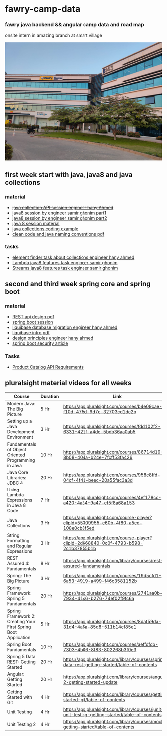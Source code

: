 # fawry-camp-data

### fawry java backend &amp;&amp; angular camp data and road map

onsite intern in amazing branch at smart village

![building image](./images/build.jpeg)

## first week start with java, java8 and java collections

### material

- [~~java collection API session engineer hany Ahmed~~]()
- [java8 session by engineer samir ghonim part1](https://drive.google.com/file/d/1yF9nM_oNfC0PRcmZaurEwN7buzfY-DCJ/view)
- [java8 session by engineer samir ghonim part2](https://drive.google.com/file/d/1TSNYwibhM0NQQ4c5F9zt6ZBXmpROh8fR/view)
- [java 8 session material](./session-coding%20material/java8%20session/Java8.java)
- [java collections coding example](./session-coding%20material/java%20collections%20session/Main.java)
- [clean code and java naming conventions pdf](https://drive.google.com/drive/folders/1cE6kRUFEJNFW1ir52WlTk_dI6Uq2ql5J?usp=sharing)

### tasks

- [element finder task about collections engineer hany ahmed](./Tasks-solution/week1Tasks/Tasks/elementFinder.txt)
- [Lambda java8 features task engineer samir ghonim](./Tasks-solution/week1Tasks/Tasks/LambdaExample.java)
- [Streams java8 features task engineer samir ghonim](./Tasks-solution/week1Tasks/Tasks/StreamsExample.java)

## second and third week spring core and spring boot

### material

- [REST api design pdf](https://drive.google.com/file/d/1wQ-d_vUxXCczn9cvzfvIf3kTK0DpUsea/view)
- [spring boot session](https://drive.google.com/file/d/1JCXjtnjmmaV9JbCF-riibH8YP1Efj1tU/view?pli=1)
- [liquibase database migration engineer hany ahmed](https://drive.google.com/file/d/1uhBjoU4pYryrK2op7oA8hmHeZ61X9lwg/view)
- [liquibase intro pdf](https://drive.google.com/file/d/1LK8-t6X18lq0LcsATf9Ff1is3qAunlS2/view)
- [design principles engineer hany ahmed](https://drive.google.com/file/d/1bRu1YKcE4kvwa7j5rI1tIXvGfTxWwJ54/view)
- [spring boot security article](https://www.javainuse.com/spring/boot-jwt)

### Tasks

- [Product Catalog API Requirements](./Tasks-solution/week3Task_spring_api/Task/ProductCatalogRequirements.md)

## pluralsight material videos for all weeks

<!-- table  -->

| Course                                                          | Duration | Link                                                                                               |
| --------------------------------------------------------------- | -------- | -------------------------------------------------------------------------------------------------- |
| Modern Java: The Big Picture                                    | 5 Hr     | https://app.pluralsight.com/courses/b4e09cae-f10d-475d-9d7c-32703cd1dc2b                           |
| Setting up a Java Development Environment                       | 3 Hr     | https://app.pluralsight.com/courses/fdd102f2-6331-421f-a4de-5bdb36aa0ab5                           |
| Fundamentals of Object Oriented Programming in Java             | 10 Hr    | https://app.pluralsight.com/courses/86714d19-8b08-404a-b24e-7fcff53fa426                           |
| Java Core Libraries: JDBC 4                                     | 20 Hr    | https://app.pluralsight.com/courses/958c8ffd-04cf-4f41-beec-20a55fac3a3d                           |
| Using Lambda Expressions in Java 8 Code                         | 7 Hr     | https://app.pluralsight.com/courses/4ef178cc-a420-4a34-9a47-ef5f8a68a153                           |
| Java Collections                                                | 3 Hr     | https://app.pluralsight.com/course-player?clipId=55309955-e60b-4f80-a5ed-108e0cb8f5ed              |
| String Formatting and Regular Expressions                       | 3 Hr     | https://app.pluralsight.com/course-player?clipId=2d668840-0c0f-4793-b598-2c1b37855b1b              |
| REST Assured 4: Fundamentals                                    | 8 Hr     | https://app.pluralsight.com/library/courses/rest-assured-fundamentals                              |
| Spring: The Big Picture                                         | 3 Hr     | https://app.pluralsight.com/courses/19d5cfd1-6a53-4919-a499-f46c3581152b                           |
| Spring Framework: Spring 5 Fundamentals                         | 20 Hr    | https://app.pluralsight.com/courses/2741aa0b-7934-41c6-b276-74ef02f9fc6a                           |
| Spring Framework 2: Creating Your First Spring Boot Application | 5 Hr     | https://app.pluralsight.com/courses/8daf59da-31d4-4a6a-85d8-511b14cf85e1                           |
| Spring Boot Fundamentals                                        | 10 Hr    | https://app.pluralsight.com/courses/aeffdfcb-7303-4b06-8f83-802268b3f0e3                           |
| Spring 5 Data REST: Getting Started                             | 20 Hr    | https://app.pluralsight.com/library/courses/spring-data-rest-getting-started/table-of-contents     |
| Angular: Getting Started                                        | 20 Hr    | https://app.pluralsight.com/library/courses/angular-2-getting-started-update                       |
| Getting Started with Git                                        | 4 Hr     | https://app.pluralsight.com/library/courses/getting-started-git/table-of-contents                  |
| Unit Testing                                                    | 4 Hr     | https://app.pluralsight.com/library/courses/junit-5-unit-testing-getting-started/table-of-contents |
| Unit Testing 2                                                  | 4 Hr     | https://app.pluralsight.com/library/courses/mockito-getting-started/table-of-contents              |

<!-- finish -->
